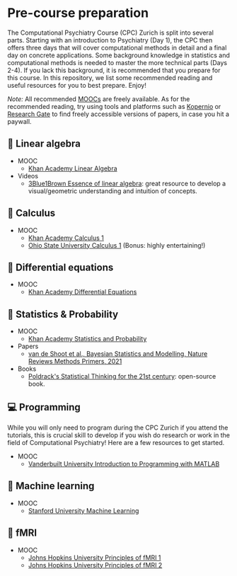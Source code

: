 # Pre-course preparation

The Computational Psychiatry Course (CPC) Zurich is split into several parts. Starting with an introduction to Psychiatry (Day 1), the CPC then offers three days that will cover computational methods in detail and a final day on concrete applications. Some background knowledge in statistics and computational methods is needed to master the more technical parts (Days 2-4). If you lack this background, it is recommended that you prepare for this course. In this repository, we list some recommended reading and useful resources for you to best prepare. Enjoy!

*Note:* All recommended [MOOCs](https://en.wikipedia.org/wiki/Massive_open_online_course) are freely available. As for the recommended reading, try using tools and platforms such as [Kopernio](https://kopernio.com/) or [Research Gate](https://www.researchgate.net/) to find freely accessible versions of papers, in case you hit a paywall.

## 📐 Linear algebra 
- MOOC
    - [Khan Academy Linear Algebra](https://www.khanacademy.org/math/linear-algebra)
- Videos
    - [3Blue1Brown Essence of linear algebra](https://www.youtube.com/playlist?list=PLZHQObOWTQDPD3MizzM2xVFitgF8hE_ab): great resource to develop a visual/geometric understanding and intuition of concepts.

## 🧮 Calculus 
- MOOC
    - [Khan Academy Calculus 1](https://www.khanacademy.org/math/calculus-1)
    - [Ohio State University Calculus 1](https://www.coursera.org/learn/calculus1) (Bonus: highly entertaining!)

## 🎢 Differential equations 
- MOOC
    - [Khan Academy Differential Equations](https://www.khanacademy.org/math/differential-equations)

## 🎲 Statistics & Probability 
- MOOC
    - [Khan Academy Statistics and Probability](https://www.khanacademy.org/math/statistics-probability)
- Papers
    - [van de Shoot et al., Bayesian Statistics and Modelling, Nature Reviews Methods Primers, 2021](https://www.nature.com/articles/s43586-020-00001-2)
- Books
    - [Poldrack's Statistical Thinking for the 21st century](https://statsthinking21.github.io/statsthinking21-core-site/): open-source book.

## 💻 Programming 
While you will only need to program during the CPC Zurich if you attend the tutorials, this is crucial skill to develop if you wish do research or work in the field of Computational Psychiatry! Here are a few resources to get started.
- MOOC
    - [Vanderbuilt University Introduction to Programming with MATLAB](https://www.coursera.org/learn/matlab)

## 🤖 Machine learning 
- MOOC
    - [Stanford University Machine Learning](https://www.coursera.org/learn/machine-learning)

## 🧠 fMRI 
- MOOC
    - [Johns Hopkins University Principles of fMRI 1](https://www.coursera.org/learn/functional-mri)
    - [Johns Hopkins University Principles of fMRI 2](https://www.coursera.org/learn/functional-mri-2)


